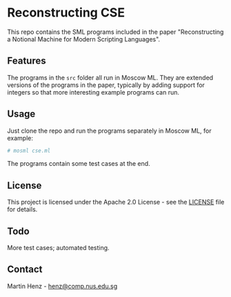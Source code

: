 # Reconstructing CSE

This repo contains the SML programs included in the paper
"Reconstructing a Notional Machine for Modern Scripting Languages".

## Features

The programs in the `src` folder all run in Moscow ML. They are
extended versions of the programs in the paper, typically by
adding support for integers so that more interesting example
programs can run.

## Usage

Just clone the repo and run the programs separately in Moscow ML, for example:

```bash
# mosml cse.ml
```
The programs contain some test cases at the end.

## License

This project is licensed under the Apache 2.0 License - see the [LICENSE](LICENSE) file for details.

## Todo

More test cases; automated testing.

## Contact

Martin Henz - henz@comp.nus.edu.sg

